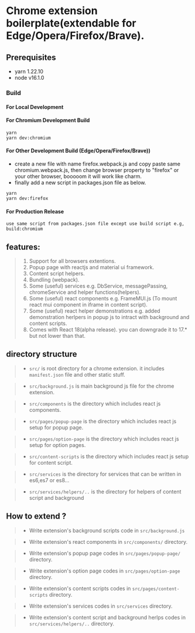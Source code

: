 # Chrome extension boilerplate(extendable for Edge/Opera/Firefox/Brave).

## Prerequisites

- yarn 1.22.10
- node v16.1.0

### Build

#### For Local Development

#### For Chromium Development Build

```
yarn
yarn dev:chromium
```

#### For Other Development Build (Edge/Opera/Firefox/Brave))

- create a new file with name firefox.webpack.js and copy paste same chromium.webpack.js, then change browser property to "firefox" or your other browser, booooom it will work like charm.
- finally add a new script in packages.json file as below.

```
yarn
yarn dev:firefox
```

#### For Production Release

```
use same script from packages.json file except use build script e.g, build:chromium
```

## features:

> 1. Support for all browsers extentions.
> 2. Popup page with reactjs and material ui framework.
> 3. Content script helpers.
> 5. Bundling (webpack).
> 6. Some (useful) services e.g. DbService, messagePassing, chromeService and helper functions(helpers).
> 7. Some (useful) react components e.g. FrameMUI.js (To mount react mui component in iframe in content script).
> 8. Some (useful) react helper demonstrations e.g. added demonstration herlpers in popup js to intract with background and content scripts.
> 9. Comes with React 18(alpha release). you can downgrade it to 17.* but not lower than that. 

## directory structure

> - `src/` is root directory for a chrome extension. it includes `manifest.json` file and other static stuff.

> - `src/background.js` is main background js file for the chrome extension.

> - `src/components` is the directory which includes react js components.

> - `src/pages/popup-page` is the directory which includes react js setup for popup page.

> - `src/pages/option-page` is the directory which includes react js setup for option pages.

> - `src/content-scripts` is the directory which includes react js setup for content script.

> - `src/services` is the directory for services that can be written in es6,es7 or es8...

> - `src/services/helpers/..` is the directory for helpers of content script and background

## How to extend ?

> - Write extension's background scripts code in `src/background.js`

> - Write extension's react components in `src/components/` directory.

> - Write extension's popup page codes in `src/pages/popup-page/` directory.

> - Write extension's option page codes in `src/pages/option-page` directory.

> - Write extension's content scripts codes in `src/pages/content-scripts` directory.

> - Write extension's services codes in `src/services` directory.

> - Write extension's content script and background herlps codes in `src/services/helpers/..` directory.